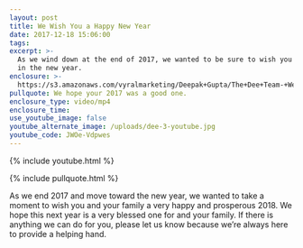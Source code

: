 ```yaml
---
layout: post
title: We Wish You a Happy New Year
date: 2017-12-18 15:06:00
tags:
excerpt: >-
  As we wind down at the end of 2017, we wanted to be sure to wish you the best
  in the new year.
enclosure: >-
  https://s3.amazonaws.com/vyralmarketing/Deepak+Gupta/The+Dee+Team-+We+Wish+You+a+Happy+New+Year.mp4
pullquote: We hope your 2017 was a good one.
enclosure_type: video/mp4
enclosure_time:
use_youtube_image: false
youtube_alternate_image: /uploads/dee-3-youtube.jpg
youtube_code: JWOe-Vdpwes
---
```



{% include youtube.html %}

{% include pullquote.html %}

As we end 2017 and move toward the new year, we wanted to take a moment to wish you and your family a very happy and prosperous 2018. We hope this next year is a very blessed one for and your family. If there is anything we can do for you, please let us know because we’re always here to provide a helping hand.